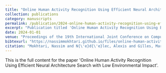 ```yaml
---
title: "Online Human Activity Recognition Using Efficient Neural Architecture Search with Low Environmental Impact"
collection: publications
category: manuscripts
permalink: /publication/2024-online-human-activity-recognition-using-efficient-neural-architecture-search-with-low-environmental-impact
excerpt: "Publication titled 'Online Human Activity Recognition Using Efficient Neural Architecture Search with Low Environmental Impact' by Mokhtari, Nassim and N{\'e}d{\'e}lec, Alexis and Gilles, Marl{\`e}ne and De Loor, Pierre."
date: 2024-01-01
venue: "Proceedings of the 19th International Joint Conference on Computer Vision, Imaging and Computer Graphics Theory and Applications"
bibtexurl: "https://nassimmokhtari.github.io/files/online-human-activity-recognition-using-efficient-neural-architecture-search-with-low-environmental-impact.bib"
citation: "Mokhtari, Nassim and N{\'e}d{\'e}lec, Alexis and Gilles, Marl{\`e}ne and De Loor, Pierre (2024). &quot;Online Human Activity Recognition Using Efficient Neural Architecture Search with Low Environmental Impact.&quot; <i>Proceedings of the 19th International Joint Conference on Computer Vision, Imaging and Computer Graphics Theory and Applications</i>."
---
```

This is the full content for the paper 'Online Human Activity Recognition Using Efficient Neural Architecture Search with Low Environmental Impact'.

